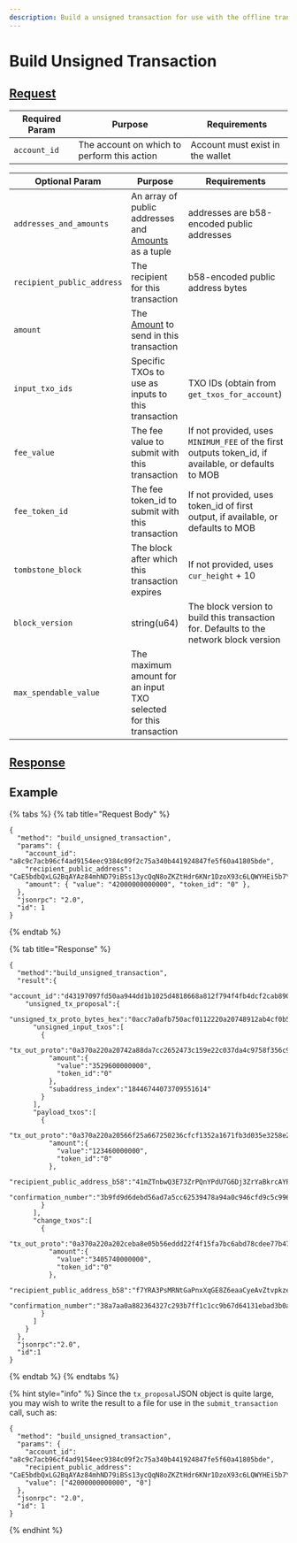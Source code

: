 ```yaml
---
description: Build a unsigned transaction for use with the offline transaction signer
---
```


# Build Unsigned Transaction

## [Request](https://github.com/mobilecoinofficial/full-service/blob/main/full-service/src/json_rpc/v2/api/request.rs#L67-L74)

| Required Param | Purpose                                     | Requirements                     |
|----------------|---------------------------------------------|----------------------------------|
| `account_id`   | The account on which to perform this action | Account must exist in the wallet |

| Optional Param             | Purpose                                                                                                                                                           | Requirements                                                                                        |
|----------------------------|-------------------------------------------------------------------------------------------------------------------------------------------------------------------|-----------------------------------------------------------------------------------------------------|
| `addresses_and_amounts`    | An array of public addresses and [Amounts](https://github.com/mobilecoinofficial/full-service/blob/main/full-service/src/json_rpc/v2/models/amount.rs) as a tuple | addresses are b58-encoded public addresses                                                          |
| `recipient_public_address` | The recipient for this transaction                                                                                                                                | b58-encoded public address bytes                                                                    |
| `amount`                   | The [Amount](https://github.com/mobilecoinofficial/full-service/blob/main/full-service/src/json_rpc/v2/models/amount.rs) to send in this transaction              |                                                                                                     |
| `input_txo_ids`            | Specific TXOs to use as inputs to this transaction                                                                                                                | TXO IDs (obtain from `get_txos_for_account`)                                                        |
| `fee_value`                | The fee value to submit with this transaction                                                                                                                     | If not provided, uses `MINIMUM_FEE` of the first outputs token_id, if available, or defaults to MOB |
| `fee_token_id`             | The fee token_id to submit with this transaction                                                                                                                  | If not provided, uses token_id of first output, if available, or defaults to MOB                    |
| `tombstone_block`          | The block after which this transaction expires                                                                                                                    | If not provided, uses `cur_height` + 10                                                             |
| `block_version`            | string(u64)                                                                                                                                                       | The block version to build this transaction for. Defaults to the network block version              |
| `max_spendable_value`      | The maximum amount for an input TXO selected for this transaction                                                                                                 |                                                                                                     |

## [Response](https://github.com/mobilecoinofficial/full-service/blob/main/full-service/src/json_rpc/v2/api/response.rs#L52-L56)

## Example

{% tabs %}
{% tab title="Request Body" %}

```
{
  "method": "build_unsigned_transaction",
  "params": {
    "account_id": "a8c9c7acb96cf4ad9154eec9384c09f2c75a340b441924847fe5f60a41805bde",
    "recipient_public_address": "CaE5bdbQxLG2BqAYAz84mhND79iBSs13ycQqN8oZKZtHdr6KNr1DzoX93c6LQWYHEi5b7YLiJXcTRzqhDFB563Kr1uxD6iwERFbw7KLWA6",
    "amount": { "value": "42000000000000", "token_id": "0" },
  },
  "jsonrpc": "2.0",
  "id": 1
}
```

{% endtab %}

{% tab title="Response" %}

```
{
  "method":"build_unsigned_transaction",
  "result":{
    "account_id":"d43197097fd50aa944dd1b1025d4818668a812f794f4fb4dcf2cab890d3430ee",
    "unsigned_tx_proposal":{
      "unsigned_tx_proto_bytes_hex":"0acc7a0afb750acf0112220a20748912ab4cf0b50b2a83340433fd8232319b....",
      "unsigned_input_txos":[
        {
          "tx_out_proto":"0a370a220a20742a88da7cc2652473c159e22c037da4c9758f356c9968c1acd5fe2a246......",
          "amount":{
            "value":"3529600000000",
            "token_id":"0"
          },
          "subaddress_index":"18446744073709551614"
        }
      ],
      "payload_txos":[
        {
          "tx_out_proto":"0a370a220a20566f25a667250236cfcf1352a1671fb3d035e3258e29200b270f4c5471f.....",
          "amount":{
            "value":"123460000000",
            "token_id":"0"
          },
          "recipient_public_address_b58":"41mZTnbwQ3E73ZrPQnYPdU7G6Dj3ZrYaBkrcAYPNgm61P7gBvzUke94HQB8ztPaAu1y1NCFyUAoRyYsCMixeKpUvMK64QYC1NDd7YneACJk",
          "confirmation_number":"3b9fd9d6debd56ad7a5cc62539478a94a0c946cfd9c5c996eeddc2142886ffb5"
        }
      ],
      "change_txos":[
        {
          "tx_out_proto":"0a370a220a202ceba8e05b56eddd22f4f15fa7bc6abd78cdee77b4796e7ec9389318a16....",
          "amount":{
            "value":"3405740000000",
            "token_id":"0"
          },
          "recipient_public_address_b58":"f7YRA3PsMRNtGaPnxXqGE8Z6eaaCyeAvZtvpkze86aWxcF7a4Kcz1t7p827GHRqM93iWHvqqrp2poG1QxX4xVidAXNuBGzwpCsEoAouq5h",
          "confirmation_number":"38a7aa0a882364327c293b7ff1c1cc9b67d64131ebad3b0a7c93ff91c0976a68"
        }
      ]
    }
  },
  "jsonrpc":"2.0",
  "id":1
}
```

{% endtab %}
{% endtabs %}

{% hint style="info" %}
Since the `tx_proposal`JSON object is quite large, you may wish to write the result to a file for use in
the `submit_transaction` call, such as:

```
{
  "method": "build_unsigned_transaction",
  "params": {
    "account_id": "a8c9c7acb96cf4ad9154eec9384c09f2c75a340b441924847fe5f60a41805bde",
    "recipient_public_address": "CaE5bdbQxLG2BqAYAz84mhND79iBSs13ycQqN8oZKZtHdr6KNr1DzoX93c6LQWYHEi5b7YLiJXcTRzqhDFB563Kr1uxD6iwERFbw7KLWA6",
    "value": ["42000000000000", "0"]
  },
  "jsonrpc": "2.0",
  "id": 1
}
```

{% endhint %}
